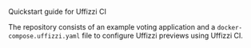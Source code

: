Quickstart guide for Uffizzi CI

The repository consists of an example voting application and a `docker-compose.uffizzi.yaml` file to configure Uffizzi previews using Uffizzi CI.  
